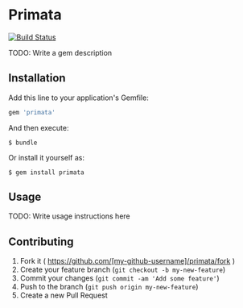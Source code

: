 # Primata

[![Build Status](https://travis-ci.org/bukalapak/primata.svg?branch=master)](https://travis-ci.org/bukalapak/primata)

TODO: Write a gem description

## Installation

Add this line to your application's Gemfile:

```ruby
gem 'primata'
```

And then execute:

    $ bundle

Or install it yourself as:

    $ gem install primata

## Usage

TODO: Write usage instructions here

## Contributing

1. Fork it ( https://github.com/[my-github-username]/primata/fork )
2. Create your feature branch (`git checkout -b my-new-feature`)
3. Commit your changes (`git commit -am 'Add some feature'`)
4. Push to the branch (`git push origin my-new-feature`)
5. Create a new Pull Request
